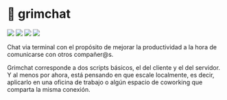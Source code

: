 # :busts_in_silhouette: grimchat

![](https://img.shields.io/badge/grimchat-developing-yellow) ![](https://img.shields.io/badge/npm-8.13.2-green) ![](https://img.shields.io/badge/node-v17.6.0-green) ![](https://img.shields.io/badge/macabresoft-purple)

Chat via terminal con el propósito de mejorar la productividad a la hora de comunicarse con otros compañer@s. 

Grimchat corresponde a dos scripts básicos, el del cliente y el del servidor. Y al menos por ahora, está pensando en que escale localmente, es decir, aplicarlo en una oficina de trabajo o algún espacio de coworking que comparta la misma conexión.

